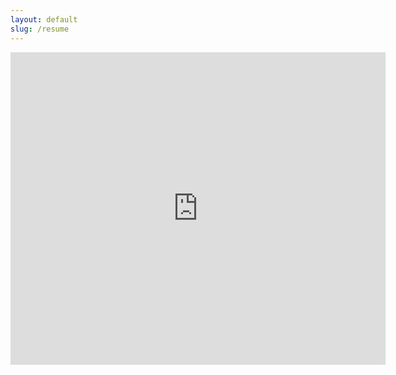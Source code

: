 ```yaml
---
layout: default
slug: /resume
---
```

<embed src="https://ianyilin.github.io/assets/pdf/resume.pdf" width="600px" height="500px" />

<!-- {% pdf "/assets/resume.pdf" no_link %} -->